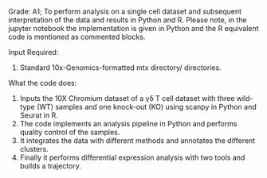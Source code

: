 Grade: A1; To perform analysis on a single cell dataset and subsequent interpretation of the data and results in Python and R.
Please note, in the jupyter notebook the implementation is given in Python and the R equivalent code is mentioned as commented blocks.

Input Required:
1. Standard 10x-Genomics-formatted mtx directory/ directories.

What the code does:
1. Inputs the 10X Chromium dataset of a γδ T cell dataset with three wild-type (WT) samples and one knock-out (KO) using scanpy in Python and Seurat in R.
2. The code implements an analysis pipeline in Python and performs quality control of the samples.
3. It integrates the data with different methods and  annotates the different clusters.
4. Finally it performs differential expression analysis with two tools and builds a trajectory.
